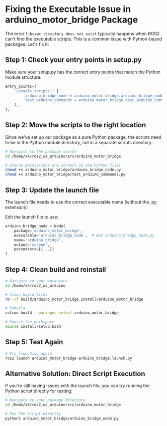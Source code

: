 # Fixing the Executable Issue in arduino_motor_bridge Package

The error `libexec directory does not exist` typically happens when ROS2 can't find the executable scripts. This is a common issue with Python-based packages. Let's fix it:

## Step 1: Check your entry points in setup.py

Make sure your setup.py has the correct entry points that match the Python module structure:

```python
entry_points={
    'console_scripts': [
        'arduino_bridge_node = arduino_motor_bridge.arduino_bridge_node:main',
        'test_arduino_commands = arduino_motor_bridge.test_arduino_commands:main',
    ],
},
```

## Step 2: Move the scripts to the right location

Since we've set up our package as a pure Python package, the scripts need to be in the Python module directory, not in a separate scripts directory:

```bash
# Navigate to the package source
cd /home/x4/ros2_ws_arduino/src/arduino_motor_bridge

# Ensure permissions are correct on the Python files
chmod +x arduino_motor_bridge/arduino_bridge_node.py
chmod +x arduino_motor_bridge/test_arduino_commands.py 
```

## Step 3: Update the launch file

The launch file needs to use the correct executable name (without the .py extension):

Edit the launch file to use:
```python
arduino_bridge_node = Node(
    package='arduino_motor_bridge',
    executable='arduino_bridge_node',  # Not arduino_bridge_node.py
    name='arduino_bridge',
    output='screen',
    parameters=[{...}]
)
```

## Step 4: Clean build and reinstall

```bash
# Navigate to your workspace
cd /home/x4/ros2_ws_arduino

# Clean build files
rm -rf build/arduino_motor_bridge install/arduino_motor_bridge

# Rebuild
colcon build --packages-select arduino_motor_bridge

# Source the workspace
source install/setup.bash
```

## Step 5: Test Again

```bash
# Try launching again
ros2 launch arduino_motor_bridge arduino_bridge.launch.py
```

## Alternative Solution: Direct Script Execution

If you're still having issues with the launch file, you can try running the Python script directly for testing:

```bash
# Navigate to your package directory
cd /home/x4/ros2_ws_arduino/src/arduino_motor_bridge

# Run the script directly
python3 arduino_motor_bridge/arduino_bridge_node.py
```
